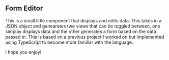## Form Editor

This is a small little component that displays and edits data. This takes in a JSON object and genearates two views that can be toggled between, one simplay displays data and the other generates a form based on the data passed in. This is based on a previous project I worked on but implemented using TypeScript to become more familiar with the language. 

I hope you enjoy!
